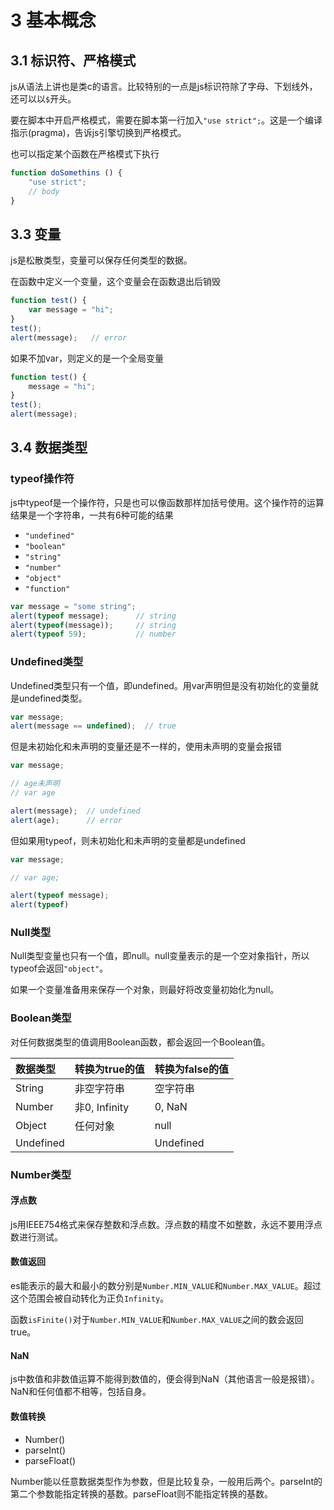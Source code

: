 # 3 基本概念

## 3.1 标识符、严格模式

js从语法上讲也是类c的语言。比较特别的一点是js标识符除了字母、下划线外，还可以以`$`开头。

要在脚本中开启严格模式，需要在脚本第一行加入`"use strict";`。这是一个编译指示(pragma)，告诉js引擎切换到严格模式。

也可以指定某个函数在严格模式下执行

```js
function doSomethins () {
    "use strict";
    // body
}
```

## 3.3 变量

js是松散类型，变量可以保存任何类型的数据。

在函数中定义一个变量，这个变量会在函数退出后销毁

```js
function test() {
    var message = "hi";
}
test();
alert(message);   // error
```

如果不加var，则定义的是一个全局变量

```js
function test() {
    message = "hi";
}
test();
alert(message);
```

## 3.4 数据类型

### typeof操作符

js中typeof是一个操作符，只是也可以像函数那样加括号使用。这个操作符的运算结果是一个字符串，一共有6种可能的结果

- `"undefined"`
- `"boolean"`
- `"string"`
- `"number"`
- `"object"`
- `"function"`

```js
var message = "some string";
alert(typeof message);      // string
alert(typeof(message));     // string
alert(typeof 59);           // number
```

### Undefined类型

Undefined类型只有一个值，即undefined。用var声明但是没有初始化的变量就是undefined类型。

```js
var message;
alert(message == undefined);  // true
```

但是未初始化和未声明的变量还是不一样的，使用未声明的变量会报错

```js
var message;

// age未声明
// var age

alert(message);  // undefined
alert(age);      // error
```

但如果用typeof，则未初始化和未声明的变量都是undefined

```js
var message;

// var age;

alert(typeof message);
alert(typeof)
```

### Null类型

Null类型变量也只有一个值，即null。null变量表示的是一个空对象指针，所以typeof会返回`"object"`。

如果一个变量准备用来保存一个对象，则最好将改变量初始化为null。

### Boolean类型

对任何数据类型的值调用Boolean函数，都会返回一个Boolean值。

|数据类型|转换为true的值|转换为false的值|
|:-|:-|:-|
|String|非空字符串|空字符串|
|Number|非0, Infinity|0, NaN|
|Object|任何对象|null|
|Undefined||Undefined|

### Number类型

#### 浮点数

js用IEEE754格式来保存整数和浮点数。浮点数的精度不如整数，永远不要用浮点数进行测试。

#### 数值返回

es能表示的最大和最小的数分别是`Number.MIN_VALUE`和`Number.MAX_VALUE`。超过这个范围会被自动转化为正负`Infinity`。

函数`isFinite()`对于`Number.MIN_VALUE`和`Number.MAX_VALUE`之间的数会返回true。

#### NaN

js中数值和非数值运算不能得到数值的，便会得到NaN（其他语言一般是报错）。NaN和任何值都不相等，包括自身。

#### 数值转换

- Number()
- parseInt()
- parseFloat()

Number能以任意数据类型作为参数，但是比较复杂，一般用后两个。parseInt的第二个参数能指定转换的基数。parseFloat则不能指定转换的基数。
